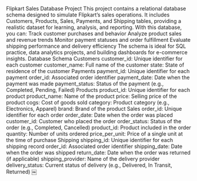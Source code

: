 Flipkart Sales Database Project
This project contains a relational database schema designed to simulate Flipkart’s sales operations. It includes Customers, Products, Sales, Payments, and Shipping tables, providing a realistic dataset for learning, analysis, and reporting.
With this database, you can:
Track customer purchases and behavior
Analyze product sales and revenue trends
Monitor payment statuses and order fulfillment 
Evaluate shipping performance and delivery efficiency
The schema is ideal for SQL practice, data analytics projects, and building dashboards for e-commerce insights.
Database Schema
Customers
customer_id: Unique identifier for each customer
customer_name: Full name of the customer
state: State of residence of the customer
Payments
payment_id: Unique identifier for each payment
order_id: Associated order identifier
payment_date: Date when the payment was made
payment_status: Status of the payment (e.g., Completed, Pending, Failed)
Products
product_id: Unique identifier for each product
product_name: Name of the product
price: Selling price of the product
cogs: Cost of goods sold
category: Product category (e.g., Electronics, Apparel)
brand: Brand of the product
Sales
order_id: Unique identifier for each order
order_date: Date when the order was placed
customer_id: Customer who placed the order
order_status: Status of the order (e.g., Completed, Cancelled)
product_id: Product included in the order
quantity: Number of units ordered
price_per_unit: Price of a single unit at the time of purchase
Shipping
shipping_id: Unique identifier for each shipping record
order_id: Associated order identifier
shipping_date: Date when the order was shipped
return_date: Date when the order was returned (if applicable)
shipping_provider: Name of the delivery provider
delivery_status: Current status of delivery (e.g., Delivered, In Transit, Returned)
￼
